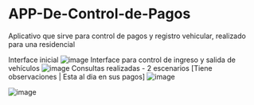 # APP-De-Control-de-Pagos
Aplicativo que sirve para control de pagos y registro vehicular, realizado para una residencial

Interface inicial
![image](https://github.com/k1ch4n/APP-De-Control-de-Pagos/assets/65335377/9fca5bf7-f2a0-47e5-9608-32264c40a079)
Interface para control de ingreso y salida de vehículos 
![image](https://github.com/k1ch4n/APP-De-Control-de-Pagos/assets/65335377/4de590c4-b681-4f7c-b46d-22817e5f0216)
Consultas realizadas - 2 escenarios [Tiene observaciones | Esta al dia en sus pagos]
![image](https://github.com/k1ch4n/APP-De-Control-de-Pagos/assets/65335377/4f56361d-4aad-4d61-b332-67807f9bbef9)

![image](https://github.com/k1ch4n/APP-De-Control-de-Pagos/assets/65335377/9b0a95fc-5658-469c-b6ed-7d5ba977f136)
